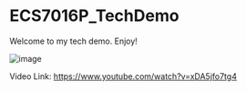 # ECS7016P_TechDemo


Welcome to my tech demo. Enjoy!

![image](https://user-images.githubusercontent.com/104271448/165012878-e3919987-d420-4c69-8f94-74750fcb195b.png)


Video Link: https://www.youtube.com/watch?v=xDA5jfo7tg4



